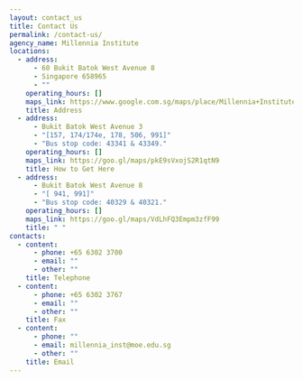 ```yaml
---
layout: contact_us
title: Contact Us
permalink: /contact-us/
agency_name: Millennia Institute
locations:
  - address:
      - 60 Bukit Batok West Avenue 8
      - Singapore 658965
      - ""
    operating_hours: []
    maps_link: https://www.google.com.sg/maps/place/Millennia+Institute/@1.3491298,103.739303,16z/data=!4m12!1m6!3m5!1s0x31da103ab76344c1:0x1aa6918212de7394!2sMillennia+Institute!8m2!3d1.3508257!4d103.7413873!3m4!1s0x31da103ab76344c1:0x1aa6918212de7394!8m2!3d1.3508257!4d103.7413873
    title: Address
  - address:
      - Bukit Batok West Avenue 3
      - "[157, 174/174e, 178, 506, 991]"
      - "Bus stop code: 43341 & 43349."
    operating_hours: []
    maps_link: https://goo.gl/maps/pkE9sVxojS2R1qtN9
    title: How to Get Here
  - address:
      - Bukit Batok West Avenue 8
      - "[ 941, 991]"
      - "Bus stop code: 40329 & 40321."
    operating_hours: []
    maps_link: https://goo.gl/maps/VdLhFQ3Empm3zfF99
    title: " "
contacts:
  - content:
      - phone: +65 6302 3700
      - email: ""
      - other: ""
    title: Telephone
  - content:
      - phone: +65 6302 3767
      - email: ""
      - other: ""
    title: Fax
  - content:
      - phone: ""
      - email: millennia_inst@moe.edu.sg
      - other: ""
    title: Email
---
```

